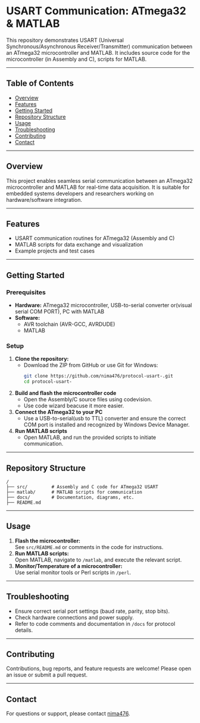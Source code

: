 # USART Communication: ATmega32 & MATLAB

This repository demonstrates USART (Universal Synchronous/Asynchronous Receiver/Transmitter) communication between an ATmega32 microcontroller and MATLAB. It includes source code for the microcontroller (in Assembly and C), scripts for MATLAB.

---

## Table of Contents

- [Overview](#overview)
- [Features](#features)
- [Getting Started](#getting-started)
- [Repository Structure](#repository-structure)
- [Usage](#usage)
- [Troubleshooting](#troubleshooting)
- [Contributing](#contributing)
- [Contact](#contact)

---

## Overview

This project enables seamless serial communication between an ATmega32 microcontroller and MATLAB for real-time data acquisition. It is suitable for embedded systems developers and researchers working on hardware/software integration.

---

## Features

- USART communication routines for ATmega32 (Assembly and C)
- MATLAB scripts for data exchange and visualization
- Example projects and test cases

---

## Getting Started

### Prerequisites

- **Hardware:** ATmega32 microcontroller, USB-to-serial converter or(visual serial COM PORT), PC with MATLAB
- **Software:** 
  - AVR toolchain (AVR-GCC, AVRDUDE)
  - MATLAB

### Setup

1. **Clone the repository:**
   - Download the ZIP from GitHub or use Git for Windows:
     ```bash
     git clone https://github.com/nima476/protocol-usart-.git
     cd protocol-usart-
     ```
2. **Build and flash the microcontroller code**
   - Open the Assembly/C source files using codevision.
   - Use code wizard beacuse it more easier.
3. **Connect the ATmega32 to your PC**
   - Use a USB-to-serial(usb to TTL) converter and ensure the correct COM port is installed and recognized by Windows Device Manager.
4. **Run MATLAB scripts**
   - Open MATLAB, and run the provided scripts to initiate communication.

---


## Repository Structure

```
/
├── src/         # Assembly and C code for ATmega32 USART
├── matlab/      # MATLAB scripts for communication
├── docs/        # Documentation, diagrams, etc.
├── README.md
```

---

## Usage

1. **Flash the microcontroller:**  
   See `src/README.md` or comments in the code for instructions.
2. **Run MATLAB scripts:**  
   Open MATLAB, navigate to `/matlab`, and execute the relevant script.
3. **Monitor/Temperature of a microcontroller:**  
   Use serial monitor tools or Perl scripts in `/perl`.

---

## Troubleshooting

- Ensure correct serial port settings (baud rate, parity, stop bits).
- Check hardware connections and power supply.
- Refer to code comments and documentation in `/docs` for protocol details.

---


## Contributing

Contributions, bug reports, and feature requests are welcome! Please open an issue or submit a pull request.

---

## Contact

For questions or support, please contact [nima476](https://github.com/nima476).
